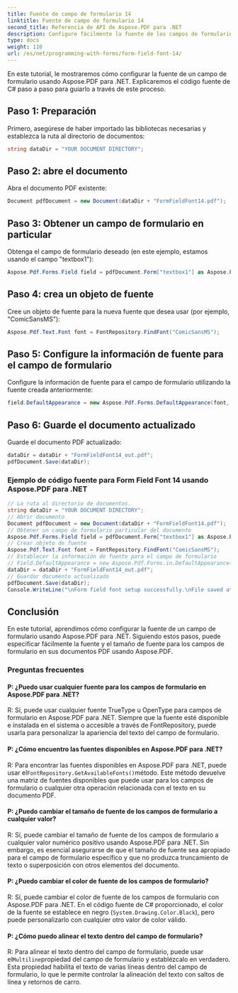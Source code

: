 ```yaml
---
title: Fuente de campo de formulario 14
linktitle: Fuente de campo de formulario 14
second_title: Referencia de API de Aspose.PDF para .NET
description: Configure fácilmente la fuente de los campos de formulario en sus documentos PDF con Aspose.PDF para .NET.
type: docs
weight: 110
url: /es/net/programming-with-forms/form-field-font-14/
---
```

En este tutorial, le mostraremos cómo configurar la fuente de un campo de formulario usando Aspose.PDF para .NET. Explicaremos el código fuente de C# paso a paso para guiarlo a través de este proceso.

## Paso 1: Preparación

Primero, asegúrese de haber importado las bibliotecas necesarias y establezca la ruta al directorio de documentos:

```csharp
string dataDir = "YOUR DOCUMENT DIRECTORY";
```

## Paso 2: abre el documento

Abra el documento PDF existente:

```csharp
Document pdfDocument = new Document(dataDir + "FormFieldFont14.pdf");
```

## Paso 3: Obtener un campo de formulario en particular

Obtenga el campo de formulario deseado (en este ejemplo, estamos usando el campo "textbox1"):

```csharp
Aspose.Pdf.Forms.Field field = pdfDocument.Form["textbox1"] as Aspose.Pdf.Forms.Field;
```

## Paso 4: crea un objeto de fuente

Cree un objeto de fuente para la nueva fuente que desea usar (por ejemplo, "ComicSansMS"):

```csharp
Aspose.Pdf.Text.Font font = FontRepository.FindFont("ComicSansMS");
```

## Paso 5: Configure la información de fuente para el campo de formulario

Configure la información de fuente para el campo de formulario utilizando la fuente creada anteriormente:

```csharp
field.DefaultAppearance = new Aspose.Pdf.Forms.DefaultAppearance(font, 14, System.Drawing.Color.Black);
```

## Paso 6: Guarde el documento actualizado

Guarde el documento PDF actualizado:

```csharp
dataDir = dataDir + "FormFieldFont14_out.pdf";
pdfDocument.Save(dataDir);
```


### Ejemplo de código fuente para Form Field Font 14 usando Aspose.PDF para .NET 
```csharp
// La ruta al directorio de documentos.
string dataDir = "YOUR DOCUMENT DIRECTORY";
// Abrir documento
Document pdfDocument = new Document(dataDir + "FormFieldFont14.pdf");
// Obtener un campo de formulario particular del documento
Aspose.Pdf.Forms.Field field = pdfDocument.Form["textbox1"] as Aspose.Pdf.Forms.Field;
// Crear objeto de fuente
Aspose.Pdf.Text.Font font = FontRepository.FindFont("ComicSansMS");
// Establecer la información de fuente para el campo de formulario
// Field.DefaultAppearance = new Aspose.Pdf.Forms.in.DefaultAppearance(font, 10, System.Drawing.Color.Black);
dataDir = dataDir + "FormFieldFont14_out.pdf";
// Guardar documento actualizado
pdfDocument.Save(dataDir);
Console.WriteLine("\nForm field font setup successfully.\nFile saved at " + dataDir);
```

## Conclusión

En este tutorial, aprendimos cómo configurar la fuente de un campo de formulario usando Aspose.PDF para .NET. Siguiendo estos pasos, puede especificar fácilmente la fuente y el tamaño de fuente para los campos de formulario en sus documentos PDF usando Aspose.PDF.

### Preguntas frecuentes

#### P: ¿Puedo usar cualquier fuente para los campos de formulario en Aspose.PDF para .NET?

R: Sí, puede usar cualquier fuente TrueType u OpenType para campos de formulario en Aspose.PDF para .NET. Siempre que la fuente esté disponible e instalada en el sistema o accesible a través de FontRepository, puede usarla para personalizar la apariencia del texto del campo de formulario.

#### P: ¿Cómo encuentro las fuentes disponibles en Aspose.PDF para .NET?

 R: Para encontrar las fuentes disponibles en Aspose.PDF para .NET, puede usar el`FontRepository.GetAvailableFonts()`método. Este método devuelve una matriz de fuentes disponibles que puede usar para los campos de formulario o cualquier otra operación relacionada con el texto en su documento PDF.

#### P: ¿Puedo cambiar el tamaño de fuente de los campos de formulario a cualquier valor?

R: Sí, puede cambiar el tamaño de fuente de los campos de formulario a cualquier valor numérico positivo usando Aspose.PDF para .NET. Sin embargo, es esencial asegurarse de que el tamaño de fuente sea apropiado para el campo de formulario específico y que no produzca truncamiento de texto o superposición con otros elementos del documento.

#### P: ¿Puedo cambiar el color de fuente de los campos de formulario?

R: Sí, puede cambiar el color de fuente de los campos de formulario con Aspose.PDF para .NET. En el código fuente de C# proporcionado, el color de la fuente se establece en negro (`System.Drawing.Color.Black`), pero puede personalizarlo con cualquier otro valor de color válido.

#### P: ¿Cómo puedo alinear el texto dentro del campo de formulario?

 R: Para alinear el texto dentro del campo de formulario, puede usar el`Multiline`propiedad del campo de formulario y establézcalo en verdadero. Esta propiedad habilita el texto de varias líneas dentro del campo de formulario, lo que le permite controlar la alineación del texto con saltos de línea y retornos de carro.